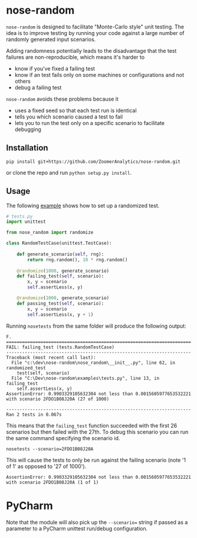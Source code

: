 # nose-random

`nose-random` is designed to facilitate "Monte-Carlo style" unit testing. The idea is to improve testing by running your code against a large number of randomly generated input scenarios.

Adding randomness potentially leads to the disadvantage that the test failures are non-reproducible, which means it's harder to
* know if you've fixed a failing test
* know if an test fails only on some machines or configurations and not others
* debug a failing test

`nose-random` avoids these problems because it 
* uses a fixed seed so that each test run is identical
* tells you which scenario caused a test to fail
* lets you to run the test only on a specific scenario to facilitate debugging

## Installation

    pip install git+https://github.com/ZoomerAnalytics/nose-random.git
    
or clone the repo and run `python setup.py install`.
    
## Usage

The following [example](examples/tests.py) shows how to set up a randomized test.

```python
# tests.py
import unittest

from nose_random import randomize

class RandomTestCase(unittest.TestCase):
    
    def generate_scenario(self, rng):
        return rng.random(), 10 * rng.random()
        
    @randomize(1000, generate_scenario)
    def failing_test(self, scenario):
        x, y = scenario
        self.assertLess(x, y)

    @randomize(1000, generate_scenario)
    def passing_test(self, scenario):
        x, y = scenario
        self.assertLess(x, y + 1)
```

Running `nosetests` from the same folder will produce the following output:

    F.
    ======================================================================
    FAIL: failing_test (tests.RandomTestCase)
    ----------------------------------------------------------------------
    Traceback (most recent call last):
      File "c:\dev\nose-random\nose_random\__init__.py", line 62, in randomized_test
        test(self, scenario)
      File "C:\Dev\nose-random\examples\tests.py", line 13, in failing_test
        self.assertLess(x, y)
    AssertionError: 0.9903329105632304 not less than 0.0015605977653532221 with scenario 2FDO1B08J20A (27 of 1000)
    
    ----------------------------------------------------------------------
    Ran 2 tests in 0.067s
    
This means that the `failing_test` function succeeded with the first 26 scenarios but then failed with the 27th. To debug this scenario you can run the same command specifying the scenario id.

    nosetests --scenario=2FDO1B08J20A

This will cause the tests to only be run against the failing scenario (note '1 of 1' as opposed to '27 of 1000').

    AssertionError: 0.9903329105632304 not less than 0.0015605977653532221 with scenario 2FDO1B08J20A (1 of 1)
    
# PyCharm

Note that the module will also pick up the `--scenario=` string if passed as a parameter to a PyCharm unittest run/debug configuration.
